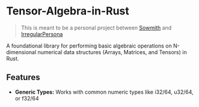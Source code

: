# Tensor-Algebra-in-Rust

> This is meant to be a personal project between [Sowmith](https://github.com/Sowmith) and [IrregularPersona](https://github.com/IrregularPersona)

A foundational library for performing basic algebraic operations on N-dimensional numerical data structures (Arrays, Matrices, and Tensors) in Rust.

## Features

- **Generic Types:** Works with common numeric types like i32/64, u32/64, or f32/64

